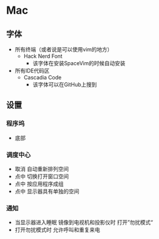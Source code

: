 # Mac

## 字体

- 所有终端（或者说是可以使用vim的地方）
  - Hack Nerd Font
    - 该字体在安装SpaceVim的时候自动安装
- 所有IDE代码区
  - Cascadia Code
    - 该字体可以在GitHub上搜到

## 设置

### 程序坞

- 底部

### 调度中心

- 取消 自动重新排列空间
- 点中 切换打开窗口空间
- 点中 按应用程序成组
- 点中 显示器具有单独的空间

### 通知

- 当显示器进入睡眠  镜像到电视机和投影仪时   打开”勿扰模式“
- 打开勿扰模式时 允许呼叫和重复来电

